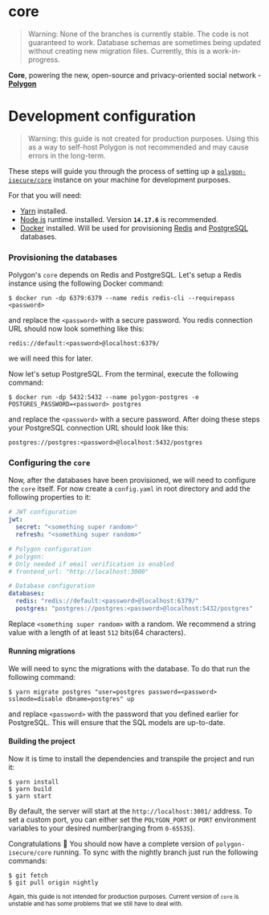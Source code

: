 # core

> Warning: None of the branches is currently stable. The code is not guaranteed to work. Database schemas are sometimes being updated without creating new migration files. Currently, this is a work-in-progress.

**Core**, powering the new, open-source and privacy-oriented social network - [**Polygon**](https://polygon.am/)

# Development configuration

> Warning: this guide is not created for production purposes. Using this as a way to self-host Polygon is not recommended and may cause errors in the long-term.

These steps will guide you through the process of setting up a [`polygon-isecure/core`](https://github.com/polygon-isecure/core) instance on your machine for development purposes.

For that you will need:

- [Yarn](https://yarnpkg.com/) installed.
- [Node.js](https://nodejs.org/) runtime installed. Version **`14.17.6`** is recommended.
- [Docker](https://www.docker.com/) installed. Will be used for provisioning [Redis](https://redis.io/) and [PostgreSQL](https://www.postgresql.org/) databases.

### Provisioning the databases

Polygon's `core` depends on Redis and PostgreSQL. Let's setup a Redis instance using the following Docker command:

```shell
$ docker run -dp 6379:6379 --name redis redis-cli --requirepass <password>
```

and replace the `<password>` with a secure password. You redis connection URL should now look something like this:

```
redis://default:<password>@localhost:6379/
```

we will need this for later.

Now let's setup PostgreSQL. From the terminal, execute the following command:

```shell
$ docker run -dp 5432:5432 --name polygon-postgres -e POSTGRES_PASSWORD=<password> postgres
```

and replace the `<password>` with a secure password. After doing these steps your PostgreSQL connection URL should look like this:

```
postgres://postgres:<password>@localhost:5432/postgres
```

### Configuring the `core`

Now, after the databases have been provisioned, we will need to configure the `core` itself. For now create a `config.yaml` in root directory and add the following properties to it:

```yaml
# JWT configuration
jwt:
  secret: "<something super random>"
  refresh: "<something super random>"

# Polygon configuration
# polygon:
# Only needed if email verification is enabled
# frontend_url: "http://localhost:3000"

# Database configuration
databases:
  redis: "redis://default:<password>@localhost:6379/"
  postgres: "postgres://postgres:<password>@localhost:5432/postgres"
```

Replace `<something super random>` with a random. We recommend a string value with a length of at least `512` bits(64 characters).

#### Running migrations

We will need to sync the migrations with the database. To do that run the following command:

```shell
$ yarn migrate postgres "user=postgres password=<password> sslmode=disable dbname=postgres" up
```

and replace `<password>` with the password that you defined earlier for PostgreSQL. This will ensure that the SQL models are up-to-date.

#### Building the project

Now it is time to install the dependencies and transpile the project and run it:

```shell
$ yarn install
$ yarn build
$ yarn start
```

By default, the server will start at the `http://localhost:3001/` address. To set a custom port, you can either set the `POLYGON_PORT` or `PORT` environment variables to your desired number(ranging from `0-65535`).

Congratulations 🎊 You should now have a complete version of `polygon-isecure/core` running. To sync with the nightly branch just run the following commands:

```shell
$ git fetch
$ git pull origin nightly
```

<small>Again, this guide is not intended for production purposes. Current version of `core` is unstable and has some problems that we still have to deal with.</small>
